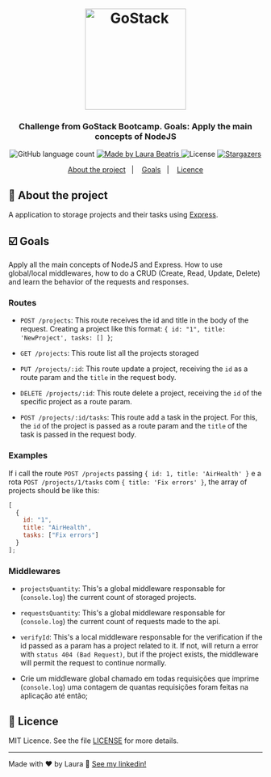<h1 align="center">
    <img alt="GoStack" src="https://rocketseat-cdn.s3-sa-east-1.amazonaws.com/bootcamp-header.png" width="200px" />
</h1>

<h3 align="center">
  Challenge from GoStack Bootcamp. Goals: Apply the main concepts of NodeJS
</h3>

<p align="center">
  <img alt="GitHub language count" src="https://img.shields.io/github/languages/count/laurabeatris/projects_store?color=brightgreen&logoColor=black">

  <a href="https://www.linkedin.com/in/laurabeatris/">
    <img alt="Made by Laura Beatris" src="https://img.shields.io/badge/made%20by-laurabeatris-brightgreen">
  </a>

  <img alt="License" src="https://img.shields.io/badge/license-MIT-%2304D361">

  <a href="https://github.com/LauraBeatris/projects_store/stargazers">
    <img alt="Stargazers" src="https://img.shields.io/github/stars/LauraBeatris/projects_store?color=brightgreen&style=social">
  </a>
</p>

<p align="center">
  <a href="#rocket-about-the-project">About the project</a>&nbsp;&nbsp;&nbsp;|&nbsp;&nbsp;&nbsp;
  <a href="#ballot_box_with_check-goals">Goals</a>&nbsp;&nbsp;&nbsp;|&nbsp;&nbsp;&nbsp;
  <a href="#memo-licence">Licence</a>
</p>

## :rocket: About the project

A application to storage projects and their tasks using [Express](https://expressjs.com/pt-br/).

## :ballot_box_with_check: Goals

Apply all the main concepts of NodeJS and Express. How to use global/local middlewares, how to do a CRUD (Create, Read, Update, Delete) and learn the behavior of the requests and responses.

### Routes

- `POST /projects`: This route receives the id and title in the body of the request. Creating a project like this format: `{ id: "1", title: 'NewProject', tasks: [] }`;

- `GET /projects`: This route list all the projects storaged

- `PUT /projects/:id`: This route update a project, receiving the `id` as a route param and the `title` in the request body.

- `DELETE /projects/:id`: This route delete a project, receiving the `id` of the specific project as a route param.

- `POST /projects/:id/tasks`: This route add a task in the project. For this, the `id` of the project is passed as a route param and the `title` of the task is passed in the request body.

### Examples

If i call the route `POST /projects` passing `{ id: 1, title: 'AirHealth' }` e a rota `POST /projects/1/tasks` com `{ title: 'Fix errors' }`, the array of projects should be like this:

```js
[
  {
    id: "1",
    title: "AirHealth",
    tasks: ["Fix errors"]
  }
];
```

### Middlewares

- `projectsQuantity`: This's a global middleware responsable for (`console.log`) the current count of storaged projects.

- `requestsQuantity`: This's a global middleware responsable for (`console.log`) the current
  count of requests made to the api.

- `verifyId`: This's a local middleware responsable for the verification if the id passed as a param has a project related to it. If not, will return a error with `status 404 (Bad Request)`, but if the project exists, the middleware will permit the request to continue normally.

- Crie um middleware global chamado em todas requisições que imprime (`console.log`) uma contagem de quantas requisições foram feitas na aplicação até então;

## :memo: Licence

MIT Licence. See the file [LICENSE](LICENSE.md) for more details.

---

Made with ♥ by Laura :wave: [See my linkedin!](https://www.linkedin.com/in/laurabeatris/)
